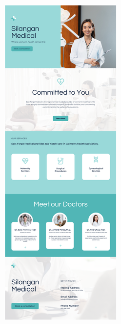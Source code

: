 ![template](https://raw.githubusercontent.com/ShriIraCatalog/resources-two/refs/heads/master/2025/04/20/20250420161109.png)
